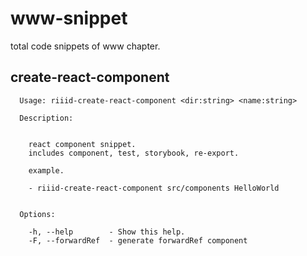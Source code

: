 # www-snippet

total code snippets of www chapter.


## create-react-component

```
  Usage: riiid-create-react-component <dir:string> <name:string>

  Description:


    react component snippet.
    includes component, test, storybook, re-export.

    example.

    - riiid-create-react-component src/components HelloWorld


  Options:

    -h, --help        - Show this help.
    -F, --forwardRef  - generate forwardRef component
```

